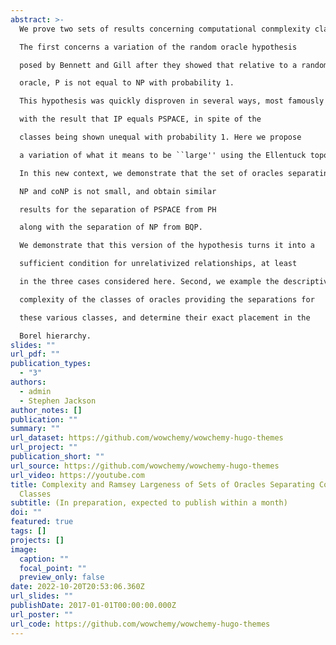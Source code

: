```yaml
---
abstract: >-
  We prove two sets of results concerning computational conmplexity classes. 

  The first concerns a variation of the random oracle hypothesis 

  posed by Bennett and Gill after they showed that relative to a randomly chosen 

  oracle, P is not equal to NP with probability 1. 

  This hypothesis was quickly disproven in several ways, most famously in 1992

  with the result that IP equals PSPACE, in spite of the

  classes being shown unequal with probability 1. Here we propose 

  a variation of what it means to be ``large'' using the Ellentuck topology.

  In this new context, we demonstrate that the set of oracles separating

  NP and coNP is not small, and obtain similar

  results for the separation of PSPACE from PH

  along with the separation of NP from BQP.

  We demonstrate that this version of the hypothesis turns it into a

  sufficient condition for unrelativized relationships, at least

  in the three cases considered here. Second, we example the descriptive 

  complexity of the classes of oracles providing the separations for 

  these various classes, and determine their exact placement in the 

  Borel hierarchy.
slides: ""
url_pdf: ""
publication_types:
  - "3"
authors:
  - admin
  - Stephen Jackson
author_notes: []
publication: ""
summary: ""
url_dataset: https://github.com/wowchemy/wowchemy-hugo-themes
url_project: ""
publication_short: ""
url_source: https://github.com/wowchemy/wowchemy-hugo-themes
url_video: https://youtube.com
title: Complexity and Ramsey Largeness of Sets of Oracles Separating Complexity
  Classes
subtitle: (In preparation, expected to publish within a month)
doi: ""
featured: true
tags: []
projects: []
image:
  caption: ""
  focal_point: ""
  preview_only: false
date: 2022-10-20T20:53:06.360Z
url_slides: ""
publishDate: 2017-01-01T00:00:00.000Z
url_poster: ""
url_code: https://github.com/wowchemy/wowchemy-hugo-themes
---
```

